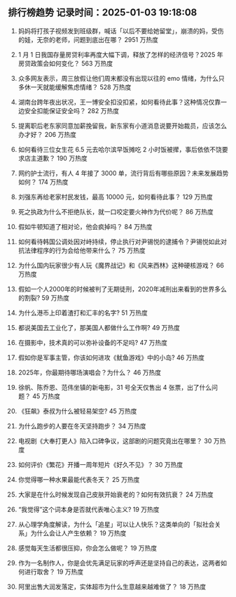 
## 排行榜趋势 记录时间：2025-01-03 19:18:08
  
  1. 妈妈将打孩子视频发到班级群，喊话「以后不要给她留堂」，崩溃的妈，受伤的娃，无奈的老师，问题到底出在哪？ 2951 万热度
    
  2. 1 月 1 日我国存量房贷利率再度大幅下调，释放了怎样的经济信号？2025 年房贷政策会如何变化？ 563 万热度
    
  3. 众多网友表示，周三放假让他们周末都没有出现以往的 emo 情绪，为什么只多休一天就能缓解焦虑情绪？ 528 万热度
    
  4. 湖南台跨年夜出状况，王一博安全扣没扣紧，如何看待此事？这种情况仅靠一边安全扣能保证安全吗？ 282 万热度
    
  5. 提离职后老东家同意加薪挽留我，新东家有小道消息说要开始裁员，应该怎么办才好？ 206 万热度
    
  6. 如何看待三位女生花 6.5 元去哈尔滨早饭摊吃 2 小时饭被撵，事后依依不饶要求店主道歉？ 190 万热度
    
  7. 网约护士流行，有人 4 年接了 3000 单，流行背后有哪些原因？未来发展趋势如何？ 174 万热度
    
  8. 刘强东再给老家村民发钱，最高 10000 元，如何看待此事？ 129 万热度
    
  9. 死之执政为什么不拒绝队长，就一口咬定要火神作为代价呢？ 86 万热度
    
  10. 假如牛顿知道了相对论，他会疯掉吗？ 84 万热度
    
  11. 如何看待韩国公调处因对峙持续，停止执行对尹锡悦的逮捕令？尹锡悦如此对抗法律程序的行为会给他带来什么？ 75 万热度
    
  12. 为什么国内玩家很少有人玩《魔界战记》和《风来西林》这种硬核游戏？ 66 万热度
    
  13. 假如一个人2000年的时候被判了无期徒刑，2020年减刑出来看到的世界多么的割裂? 59 万热度
    
  14. 为什么港币上印着渣打和汇丰的名字? 51 万热度
    
  15. 都说美国去工业化了，那美国人都做什么工作啊? 49 万热度
    
  16. 在摄影中，技术真的可以弥补设备的不足吗? 47 万热度
    
  17. 假如你是军事主管，你该如何进攻《鱿鱼游戏》中的小岛? 46 万热度
    
  18. 2025年，你最期待哪场演唱会？为什么？ 46 万热度
    
  19. 徐帆、陈乔恩、范伟坐镇的新电影，31 号全天仅售出 4 张票，出了什么问题？ 45 万热度
    
  20. 《狂飙》泰叔为什么被轻易架空? 45 万热度
    
  21. 为什么跑步的人要在冬天坚持跑步？ 34 万热度
    
  22. 电视剧《大奉打更人》陷入口碑争议，这部剧的问题究竟出在哪里？ 30 万热度
    
  23. 如何评价《繁花》开播一周年短片《好久不见》？ 30 万热度
    
  24. 你觉得哪一种水果最能代表冬天？ 25 万热度
    
  25. 大家是在什么时候发现自己皮肤开始衰老的？如何有效抗衰？ 24 万热度
    
  26. “我觉得”这个词本身是否就代表唯心主义? 19 万热度
    
  27. 从心理学角度解读，为什么「追星」可以让人快乐？这类单向的「拟社会关系」为什么会让人产生依赖？ 19 万热度
    
  28. 感觉每天生活都很压抑，你会怎么做呢？ 19 万热度
    
  29. 作为一名制作人，你是会优先满足玩家的呼声还是坚持自己的表达，这两者如何进行取舍？ 19 万热度
    
  30. 阿里出售大润发落定，实体超市为什么生意越来越难做了？ 18 万热度
    
